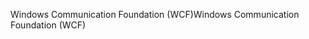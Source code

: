 <span data-ttu-id="02702-101">Windows Communication Foundation (WCF)</span><span class="sxs-lookup"><span data-stu-id="02702-101">Windows Communication Foundation (WCF)</span></span>